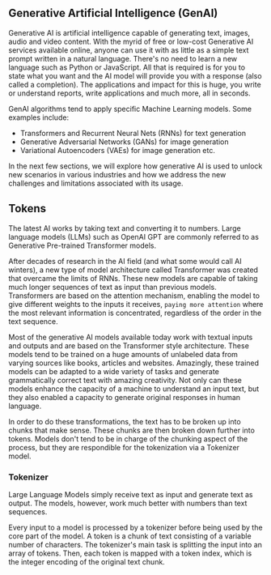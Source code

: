 ## Generative Artificial Intelligence (GenAI)

Generative AI is artificial intelligence capable of generating text, images, audio and video content. With the myrid of free or low-cost Generative AI services available online, anyone can use it with as little as a simple text prompt written in a natural language. There's no need to learn a new language such as Python or JavaScript.  All that is required is for you to state what you want and the AI model will provide you with a response (also called a completion). The applications and impact for this is huge, you write or understand reports, write applications and much more, all in seconds.

GenAI algorithms tend to apply specific Machine Learning models.  Some examples include:

- Transformers and Recurrent Neural Nets (RNNs) for text generation
- Generative Adversarial Networks (GANs) for image generation
- Variational Autoencoders (VAEs) for image generation etc.

In the next few sections, we will explore how generative AI is used to unlock new scenarios in various industries and how we address the new challenges and limitations associated with its usage.

## Tokens

The latest AI works by taking text and converting it to numbers. Large language models (LLMs) such as OpenAI GPT are commonly referred to as Generative Pre-trained Transformer models.

After decades of research in the AI field (and what some would call AI winters), a new type of model architecture called Transformer was created that overcame the limits of RNNs.  These new models are capable of taking much longer sequences of text as input than previous models. Transformers are based on the attention mechanism, enabling the model to give different weights to the inputs it receives, `paying more attention` where the most relevant information is concentrated, regardless of the order in the text sequence.

Most of the generative AI models available today work with textual inputs and outputs and are based on the Transformer style architecture. These models tend to be trained on a huge amounts of unlabeled data from varying sources like books, articles and websites.  Amazingly, these trained models can be adapted to a wide variety of tasks and generate grammatically correct text with amazing creativity. Not only can these models enhance the capacity of a machine to understand an input text, but they also enabled a capacity to generate original responses in human language.

In order to do these transformations, the text has to be broken up into chunks that make sense. These chunks are then broken down further into tokens.  Models don't tend to be in charge of the chunking aspect of the process, but they are respondible for the tokenization via a Tokenizer model.

### Tokenizer

Large Language Models simply receive text as input and generate text as output. The models, however, work much better with numbers than text sequences.

Every input to a model is processed by a tokenizer before being used by the core part of the model. A token is a chunk of text consisting of a variable number of characters.  The tokenizer's main task is splitting the input into an array of tokens. Then, each token is mapped with a token index, which is the integer encoding of the original text chunk.
